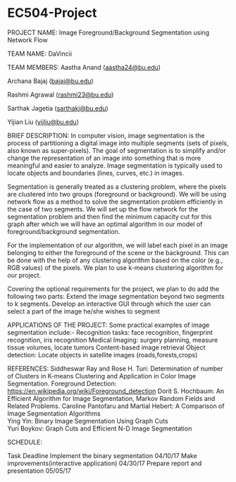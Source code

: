 # EC504-Project

PROJECT NAME: Image Foreground/Background Segmentation using Network Flow

TEAM NAME: DaVincii
 
TEAM MEMBERS: 
Aastha Anand (aastha24@bu.edu) 

Archana Bajaj (bajaj@bu.edu) 

Rashmi Agrawal (rashmi23@bu.edu) 

Sarthak Jagetia (sarthakj@bu.edu) 

Yijian Liu (yijliu@bu.edu) 

BRIEF DESCRIPTION:
In computer vision, image segmentation is the process of partitioning a digital image into multiple segments (sets of pixels, also known as super-pixels). The goal of segmentation is to simplify and/or change the representation of an image into something that is more meaningful and easier to analyze. Image segmentation is typically used to locate objects and boundaries (lines, curves, etc.) in images.

Segmentation is generally treated as a clustering problem, where the pixels are clustered into two groups (foreground or background). We will be using network flow as a method to solve the segmentation problem efficiently in the case of two segments. We will set up the flow network for the segmentation problem and then find the minimum capacity cut for this graph after which we will have an optimal algorithm in our model of foreground/background segmentation.

For the implementation of our algorithm, we will label each pixel in an image belonging to either the foreground of the scene or the background. This can be done with the help of any clustering algorithm based on the color (e.g., RGB values) of the pixels. We plan to use k-means clustering algorithm for our project.

Covering the optional requirements for the project, we plan to do add the following two parts:
Extend the image segmentation beyond two segments to k segments.
Develop an interactive GUI through which the user can select a part of the image he/she wishes to segment

APPLICATIONS OF THE PROJECT:
Some practical examples of image segmentation include:-
Recognition tasks: face recognition, fingerprint recognition, iris recognition
Medical Imaging: surgery planning, measure tissue volumes, locate tumors
Content-based image retrieval
Object detection: Locate objects in satellite images (roads,forests,crops)

REFERENCES:
Siddheswar Ray and Rose H. Turi: Determination of number of Clusters in K-means Clustering and Application in Color Image Segmentation.
Foreground Detection: https://en.wikipedia.org/wiki/Foreground_detection
Dorit S. Hochbaum: An Efficient Algorithm for Image Segmentation, Markov Random Fields and Related Problems.
Caroline Pantofaru and Martial Hebert: A Comparison of Image Segmentation Algorithms  
Ying Yin: Binary Image Segmentation Using Graph Cuts  
Yuri Boykov: Graph Cuts and Efficient N-D Image Segmentation  


SCHEDULE:
          
Task
Deadline
Implement the binary segmentation 
04/10/17
Make improvements(interactive application)
04/30/17
Prepare report and presentation
05/05/17
